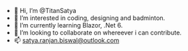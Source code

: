 - 👋 Hi, I’m @TitanSatya
- 👀 I’m interested in coding, designing and badminton.
- 🌱 I’m currently learning Blazor, .Net 6.
- 💞️ I’m looking to collaborate on whereever i can contribute.
- 📫 satya.ranjan.biswal@outlook.com

<!---
TitanSatya/TitanSatya is a ✨ special ✨ repository because its `README.md` (this file) appears on your GitHub profile.
You can click the Preview link to take a look at your changes.
--->
